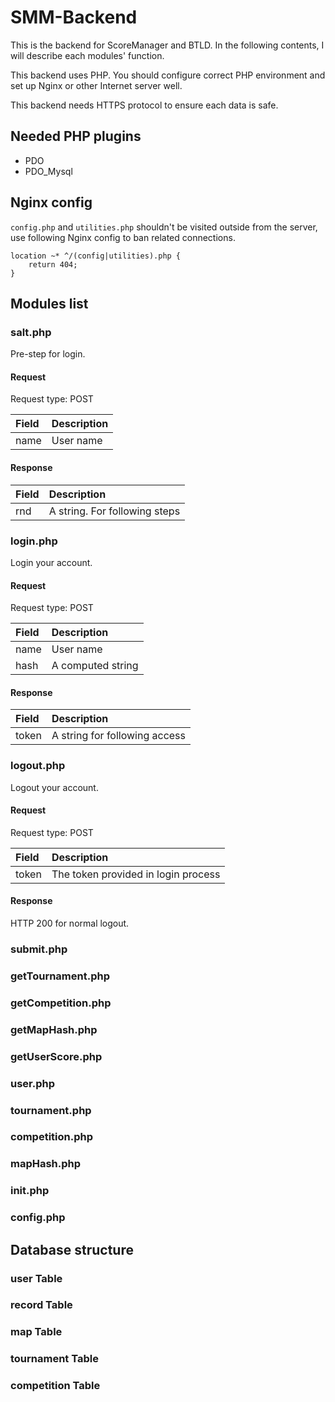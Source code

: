 # SMM-Backend

This is the backend for ScoreManager and BTLD. In the following contents, I will describe each modules' function.

This backend uses PHP. You should configure correct PHP environment and set up Nginx or other Internet server well.

This backend needs HTTPS protocol to ensure each data is safe.

## Needed PHP plugins

* PDO
* PDO_Mysql

## Nginx config

`config.php` and `utilities.php` shouldn't be visited outside from the server, use following Nginx config to ban related connections.

```
location ~* ^/(config|utilities).php {
	return 404;
}
```

## Modules list

<!-- normal user-->

### salt.php

Pre-step for login.

#### Request

Request type: POST

|Field|Description|
|:---|:---|
|name|User name|

#### Response

|Field|Description|
|:---|:---|
|rnd|A string. For following steps|

### login.php

Login your account.

#### Request

Request type: POST

|Field|Description|
|:---|:---|
|name|User name|
|hash|A computed string|

#### Response

|Field|Description|
|:---|:---|
|token|A string for following access|

### logout.php

Logout your account.

#### Request

Request type: POST

|Field|Description|
|:---|:---|
|token|The token provided in login process|

#### Response

HTTP 200 for normal logout.

### submit.php

### getTournament.php

### getCompetition.php

### getMapHash.php

<!-- tournament operation-->

### getUserScore.php

<!-- admin operation-->

### user.php

### tournament.php

### competition.php

### mapHash.php

<!-- server only-->

### init.php

### config.php

## Database structure

### user Table

### record Table

### map Table

### tournament Table

### competition Table

